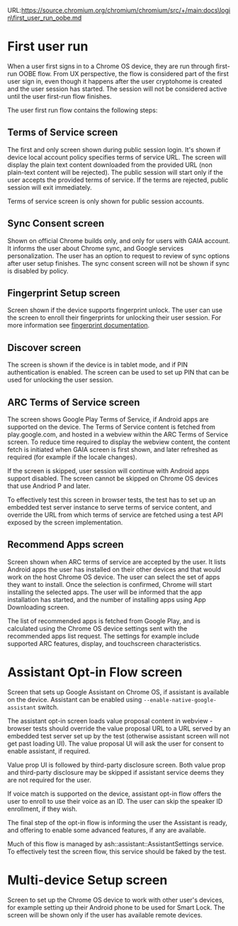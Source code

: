 URL:https://source.chromium.org/chromium/chromium/src/+/main:docs\login\first_user_run_oobe.md
# First user run

When a user first signs in to a Chrome OS device, they are run through first-run
OOBE flow. From UX perspective, the flow is considered part of the first user
sign in, even though it happens after the user cryptohome is created and the
user session has started. The session will not be considered active until the
user first-run flow finishes.

The user first run flow contains the following steps:

## Terms of Service screen

The first and only screen shown during public session login. It's shown if device
local account policy specifies terms of service URL. The screen will display the
plain text content downloaded from the provided URL (non plain-text content will
be rejected). The public session will start only if the user accepts the
provided terms of service. If the terms are rejected, public session will exit
immediately.

Terms of service screen is only shown for public session accounts.

## Sync Consent screen

Shown on official Chrome builds only, and only for users with GAIA account.
It informs the user about Chrome sync, and Google services personalization.
The user has an option to request to review of sync options after user setup
finishes.
The sync consent screen will not be shown if sync is disabled by policy.

## Fingerprint Setup screen

Screen shown if the device supports fingerprint unlock. The user can use the
screen to enroll their fingerprints for unlocking their user session.
For more information see [fingerprint documentation](fingerprint.md).

## Discover screen

The screen is shown if the device is in tablet mode, and if PIN authentication
is enabled. The screen can be used to set up PIN that can be used for unlocking
the user session.

## ARC Terms of Service screen

The screen shows Google Play Terms of Service, if Android apps are supported on
the device. The Terms of Service content is fetched from play.google.com, and
hosted in a webview within the ARC Terms of Service screen. To reduce time
required to display the webview content, the content fetch is initiated when
GAIA screen is first shown, and later refreshed as required (for example if the
locale changes).

If the screen is skipped, user session will continue with Android apps support
disabled. The screen cannot be skipped on Chrome OS devices that use Andriod P
and later.

To effectively test this screen in browser tests, the test has to set up an
embedded test server instance to serve terms of service content, and override
the URL from which terms of service are fetched using a test API exposed by the
screen implementation.

## Recommend Apps screen

Screen shown when ARC terms of service are accepted by the user. It lists
Android apps the user has installed on their other devices and that would work
on the host Chrome OS device. The user can select the set of apps they want to
install. Once the selection is confirmed, Chrome will start installing the
selected apps. The user will be informed that the app installation has started,
and the number of installing apps using App Downloading screen.

The list of recommended apps is fetched from  Google Play, and is calculated
using the Chrome OS device settings sent with the recommended apps list request.
The settings for example include supported ARC features, display, and
touchscreen characteristics.

# Assistant Opt-in Flow screen

Screen that sets up Google Assistant on Chrome OS, if assistant is available on the
device. Assistant can be enabled using `--enable-native-google-assistant`
switch.

The assistant opt-in screen loads value proposal content in webview - browser tests
should override the value proposal URL to a URL served by an embedded test server
set up by the test (otherwise assistant screen will not get past loading UI).
The value proposal UI will ask the user for consent to enable assistant, if
required.

Value prop UI is followed by third-party disclosure screen. Both value prop and
third-party disclosure may be skipped if assistant service deems they are not
required for the user.

If voice match is supported on the device, assistant opt-in flow offers the user
to enroll to use their voice as an ID. The user can skip the speaker ID
enrollment, if they wish.

The final step of the opt-in flow is informing the user the Assistant is ready,
and offering to enable some advanced features, if any are available.

Much of this flow is managed by ash::assistant::AssistantSettings service.
To effectively test the screen flow, this service should be faked by the test.

# Multi-device Setup screen

Screen to set up the Chrome OS device to work with other user's devices, for
example setting up their Android phone to be used for Smart Lock. The screen
will be shown only if the user has available remote devices.

